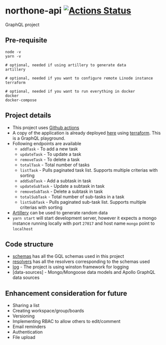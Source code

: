 # northone-api [![Actions Status](https://github.com/arnabk/northone-api/workflows/northone-api/badge.svg)](https://github.com/arnabk/northone-api/actions)

GraphQL project

## Pre-requisite

    node -v
    yarn -v

    # optional, needed if using artillery to generate data
    artillery

    # optional, needed if you want to configure remote Linode instance
    terraform

    # optional, needed if you want to run everything in docker
    docker
    docker-compose

## Project details

- This project uses [Github actions](https://github.com/arnabk/northone-api/actions)
- A copy of the application is already deployed [here](http://198.74.58.229:3000/graphql) using [terraform](./terraform). This is a GraphQL playground.
- Following endpoints are available
  - `addTask` - To add a new task
  - `updateTask` - To update a task
  - `removeTask` - To delete a task
  - `totalTask` - Total number of tasks
  - `listTask` - Pulls paginated task list. Supports multiple criterias with sorting
  - `addSubTask` - Add a subtask in task
  - `updateSubTask` - Update a subtask in task
  - `removeSubTask` - Delete a subtask in task
  - `totalSubTask` - Total number of sub-tasks in a task
  - `listSubTask` - Pulls paginated sub-task list. Supports multiple criterias with sorting
- [Artillery](./artillery) can be used to generate random data
- `yarn start` will start development server, however it expects a mongo instance running locally with port `27017` and host name `mongo` point to `localhost`

## Code structure

- [schemas](./src/schemas) has all the GQL schemas used in this project
- [resolvers](./src/resolvers) has all the resolvers corresponding to the schemas used
- [log](./src/log) - The project is using winston framework for logging
- [data-sources] - Mongo/Mongoose data models and Apollo GraphQL data sources

## Enhancement consideration for future

- Sharing a list
- Creating workspace/group/boards
- Versioning
- Implementing RBAC to allow others to edit/comment
- Email reminders
- Authentication
- File upload

